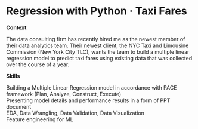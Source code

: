 # Regression with Python · Taxi Fares


**Context**

The data consulting firm has recently hired me as the newest member of their data analytics team. Their newest client, the NYC Taxi and Limousine Commission (New York City TLC), wants the team to build a multiple linear regression model to predict taxi fares using existing data that was collected over the course of a year.

**Skills**

Building a Multiple Linear Regression model in accordance with PACE framework (Plan, Analyze, Construct, Execute)  
Presenting model details and performance results in a form of PPT document  
EDA, Data Wrangling, Data Validation, Data Visualization  
Feature engineering for ML  
